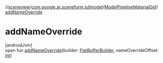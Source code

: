 //[sceneview](../../../index.md)/[com.google.ar.sceneform.lullmodel](../index.md)/[ModelPipelineMaterialDef](index.md)/[addNameOverride](add-name-override.md)

# addNameOverride

[androidJvm]\
open fun [addNameOverride](add-name-override.md)(builder: [FlatBufferBuilder](../../com.google.flatbuffers/-flat-buffer-builder/index.md), nameOverrideOffset: [Int](https://kotlinlang.org/api/latest/jvm/stdlib/kotlin/-int/index.html))

